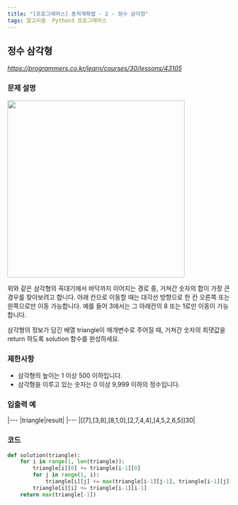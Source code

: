 ```yaml
---
title: "[프로그래머스] 동적계획법 - 2 - 정수 삼각형"
tags: 알고리즘  Python3 프로그래머스
---
```


## 정수 삼각형

*<https://programmers.co.kr/learn/courses/30/lessons/43105>*

### 문제 설명

<img src="https://grepp-programmers.s3.amazonaws.com/files/production/97ec02cc39/296a0863-a418-431d-9e8c-e57f7a9722ac.png" width="400px">

위와 같은 삼각형의 꼭대기에서 바닥까지 이어지는 경로 중, 거쳐간 숫자의 합이 가장 큰 경우를 찾아보려고 합니다. 아래 칸으로 이동할 때는 대각선 방향으로 한 칸 오른쪽 또는 왼쪽으로만 이동 가능합니다. 예를 들어 3에서는 그 아래칸의 8 또는 1로만 이동이 가능합니다.

삼각형의 정보가 담긴 배열 triangle이 매개변수로 주어질 때, 거쳐간 숫자의 최댓값을 return 하도록 solution 함수를 완성하세요.

### 제한사항

* 삼각형의 높이는 1 이상 500 이하입니다.
* 삼각형을 이루고 있는 숫자는 0 이상 9,999 이하의 정수입니다.

### 입출력 예

|---
|triangle|result|
|---
|[[7],[3,8],[8,1,0],[2,7,4,4],[4,5,2,6,5]]30|

### 코드

``` python
def solution(triangle):
    for i in range(1, len(triangle)):
        triangle[i][0] += triangle[i-1][0]
        for j in range(1, i):
            triangle[i][j] += max(triangle[i-1][j-1], triangle[i-1][j])
        triangle[i][i] += triangle[i-1][i-1]
    return max(triangle[-1])
```